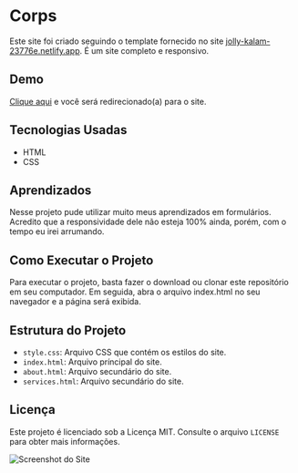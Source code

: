 # Corps

 Este site foi criado seguindo o template fornecido no site [jolly-kalam-23776e.netlify.app](https://jolly-kalam-23776e.netlify.app/photographysite/). É um site completo e responsivo.

## Demo

[Clique aqui](https://allan-carlos.github.io/Corps/) e você será redirecionado(a) para o site.

## Tecnologias Usadas

- HTML
- CSS

## Aprendizados

Nesse projeto pude utilizar muito meus aprendizados em formulários. Acredito que a responsividade dele não esteja 100% ainda, porém, com o tempo eu irei arrumando.

## Como Executar o Projeto

Para executar o projeto, basta fazer o download ou clonar este repositório em seu computador. Em seguida, abra o arquivo index.html no seu navegador e a página será exibida.

## Estrutura do Projeto

- `style.css`: Arquivo CSS que contém os estilos do site.
- `index.html`: Arquivo príncipal do site.
- `about.html`: Arquivo secundário do site.
- `services.html`: Arquivo secundário do site.

## Licença

Este projeto é licenciado sob a Licença MIT. Consulte o arquivo `LICENSE` para obter mais informações.

![Screenshot do Site](https://imgur.com/GsP2cfb.png)

